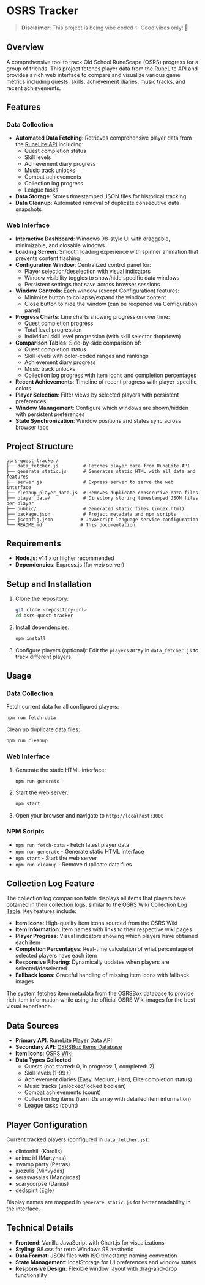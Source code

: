 # OSRS Tracker

> **Disclaimer**: This project is being vibe coded ✨ Good vibes only! 🌟

## Overview

A comprehensive tool to track Old School RuneScape (OSRS) progress for a group of friends. This project fetches player data from the RuneLite API and provides a rich web interface to compare and visualize various game metrics including quests, skills, achievement diaries, music tracks, and recent achievements.

## Features

### Data Collection
- **Automated Data Fetching**: Retrieves comprehensive player data from the [RuneLite API](https://sync.runescape.wiki/) including:
  - Quest completion status
  - Skill levels
  - Achievement diary progress
  - Music track unlocks
  - Combat achievements
  - Collection log progress
  - League tasks
- **Data Storage**: Stores timestamped JSON files for historical tracking
- **Data Cleanup**: Automated removal of duplicate consecutive data snapshots

### Web Interface
- **Interactive Dashboard**: Windows 98-style UI with draggable, minimizable, and closable windows
- **Loading Screen**: Smooth loading experience with spinner animation that prevents content flashing
- **Configuration Window**: Centralized control panel for:
  - Player selection/deselection with visual indicators
  - Window visibility toggles to show/hide specific data windows
  - Persistent settings that save across browser sessions
- **Window Controls**: Each window (except Configuration) features:
  - Minimize button to collapse/expand the window content
  - Close button to hide the window (can be reopened via Configuration panel)
- **Progress Charts**: Line charts showing progression over time:
  - Quest completion progress
  - Total level progression
  - Individual skill level progression (with skill selector dropdown)
- **Comparison Tables**: Side-by-side comparison of:
  - Quest completion status
  - Skill levels with color-coded ranges and rankings
  - Achievement diary progress
  - Music track unlocks
  - Collection log progress with item icons and completion percentages
- **Recent Achievements**: Timeline of recent progress with player-specific colors
- **Player Selection**: Filter views by selected players with persistent preferences
- **Window Management**: Configure which windows are shown/hidden with persistent preferences
- **State Synchronization**: Window positions and states sync across browser tabs

## Project Structure

```
osrs-quest-tracker/
├── data_fetcher.js         # Fetches player data from RuneLite API
├── generate_static.js      # Generates static HTML with all data and features
├── server.js               # Express server to serve the web interface
├── cleanup_player_data.js  # Removes duplicate consecutive data files
├── player_data/            # Directory storing timestamped JSON files per player
├── public/                 # Generated static files (index.html)
├── package.json            # Project metadata and npm scripts
├── jsconfig.json          # JavaScript language service configuration
└── README.md              # This documentation
```

## Requirements

- **Node.js**: v14.x or higher recommended
- **Dependencies**: Express.js (for web server)

## Setup and Installation

1. Clone the repository:
   ```bash
   git clone <repository-url>
   cd osrs-quest-tracker
   ```

2. Install dependencies:
   ```bash
   npm install
   ```

3. Configure players (optional):
   Edit the `players` array in `data_fetcher.js` to track different players.

## Usage

### Data Collection

Fetch current data for all configured players:
```bash
npm run fetch-data
```

Clean up duplicate data files:
```bash
npm run cleanup
```

### Web Interface

1. Generate the static HTML interface:
   ```bash
   npm run generate
   ```

2. Start the web server:
   ```bash
   npm start
   ```

3. Open your browser and navigate to `http://localhost:3000`

### NPM Scripts

- `npm run fetch-data` - Fetch latest player data
- `npm run generate` - Generate static HTML interface
- `npm start` - Start the web server
- `npm run cleanup` - Remove duplicate data files

## Collection Log Feature

The collection log comparison table displays all items that players have obtained in their collection logs, similar to the [OSRS Wiki Collection Log Table](https://oldschool.runescape.wiki/w/Collection_log/Table). Key features include:

- **Item Icons**: High-quality item icons sourced from the OSRS Wiki
- **Item Information**: Item names with links to their respective wiki pages
- **Player Progress**: Visual indicators showing which players have obtained each item
- **Completion Percentages**: Real-time calculation of what percentage of selected players have each item
- **Responsive Filtering**: Dynamically updates when players are selected/deselected
- **Fallback Icons**: Graceful handling of missing item icons with fallback images

The system fetches item metadata from the OSRSBox database to provide rich item information while using the official OSRS Wiki images for the best visual experience.

## Data Sources

- **Primary API**: [RuneLite Player Data API](https://sync.runescape.wiki/runelite/player/{username}/STANDARD)
- **Secondary API**: [OSRSBox Items Database](https://www.osrsbox.com/osrsbox-db/items-summary.json)
- **Item Icons**: [OSRS Wiki](https://oldschool.runescape.wiki/)
- **Data Types Collected**:
  - Quests (not started: 0, in progress: 1, completed: 2)
  - Skill levels (1-99+)
  - Achievement diaries (Easy, Medium, Hard, Elite completion status)
  - Music tracks (unlocked/locked boolean)
  - Combat achievements (count)
  - Collection log items (item IDs array with detailed item information)
  - League tasks (count)

## Player Configuration

Current tracked players (configured in `data_fetcher.js`):
- clintonhill (Karolis)
- anime irl (Martynas) 
- swamp party (Petras)
- juozulis (Minvydas)
- serasvasalas (Mangirdas)
- scarycorpse (Darius)
- dedspirit (Egle)

Display names are mapped in `generate_static.js` for better readability in the interface.

## Technical Details

- **Frontend**: Vanilla JavaScript with Chart.js for visualizations
- **Styling**: 98.css for retro Windows 98 aesthetic
- **Data Format**: JSON files with ISO timestamp naming convention
- **State Management**: localStorage for UI preferences and window states
- **Responsive Design**: Flexible window layout with drag-and-drop functionality
